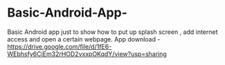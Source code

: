 # Basic-Android-App-
Basic Android app just to show how to put up splash screen , add internet access and open a certain webpage.
App download - https://drive.google.com/file/d/1fE6-WEbhsfy6CiEm32rHOD2vxxpOKqdY/view?usp=sharing
